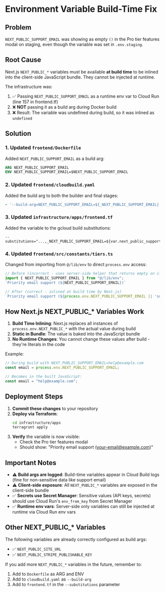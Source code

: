 # Environment Variable Build-Time Fix

## Problem
`NEXT_PUBLIC_SUPPORT_EMAIL` was showing as empty `()` in the Pro tier features modal on staging, even though the variable was set in `.env.staging`.

## Root Cause
Next.js `NEXT_PUBLIC_*` variables must be available **at build time** to be inlined into the client-side JavaScript bundle. They cannot be injected at runtime.

The infrastructure was:
1. ✅ Passing `NEXT_PUBLIC_SUPPORT_EMAIL` as a runtime env var to Cloud Run (line 157 in frontend.tf)
2. ❌ **NOT** passing it as a build arg during Docker build
3. ❌ Result: The variable was undefined during build, so it was inlined as `undefined`

## Solution

### 1. Updated `frontend/Dockerfile`
Added `NEXT_PUBLIC_SUPPORT_EMAIL` as a build arg:

```dockerfile
ARG NEXT_PUBLIC_SUPPORT_EMAIL
ENV NEXT_PUBLIC_SUPPORT_EMAIL=$NEXT_PUBLIC_SUPPORT_EMAIL
```

### 2. Updated `frontend/cloudbuild.yaml`
Added the build arg to both the builder and final stages:

```yaml
- '--build-arg=NEXT_PUBLIC_SUPPORT_EMAIL=${_NEXT_PUBLIC_SUPPORT_EMAIL}'
```

### 3. Updated `infrastructure/apps/frontend.tf`
Added the variable to the gcloud build substitutions:

```hcl
--substitutions="...,_NEXT_PUBLIC_SUPPORT_EMAIL=${var.next_public_support_email}"
```

### 4. Updated `frontend/src/constants/tiers.ts`
Changed from importing from `@/lib/env` to direct `process.env` access:

```typescript
// Before (incorrect - uses server-side helper that returns empty on client)
import { NEXT_PUBLIC_SUPPORT_EMAIL } from "@/lib/env";
`Priority email support (${NEXT_PUBLIC_SUPPORT_EMAIL})`

// After (correct - inlined at build time by Next.js)
`Priority email support (${process.env.NEXT_PUBLIC_SUPPORT_EMAIL || 'support@keyfate.com'})`
```

## How Next.js NEXT_PUBLIC_* Variables Work

1. **Build Time Inlining**: Next.js replaces all instances of `process.env.NEXT_PUBLIC_*` with the actual value during build
2. **Static in Bundle**: The value is baked into the JavaScript bundle
3. **No Runtime Changes**: You cannot change these values after build - they're literals in the code

Example:
```typescript
// During build with NEXT_PUBLIC_SUPPORT_EMAIL=help@example.com
const email = process.env.NEXT_PUBLIC_SUPPORT_EMAIL;

// Becomes in the built JavaScript:
const email = "help@example.com";
```

## Deployment Steps

1. **Commit these changes** to your repository
2. **Deploy via Terraform**:
   ```bash
   cd infrastructure/apps
   terragrunt apply
   ```
3. **Verify** the variable is now visible:
   - Check the Pro tier features modal
   - Should show: "Priority email support (your-email@example.com)"

## Important Notes

- ⚠️ **Build args are logged**: Build-time variables appear in Cloud Build logs (fine for non-sensitive data like support email)
- ⚠️ **Client-side exposure**: All `NEXT_PUBLIC_*` variables are exposed in the client-side bundle
- ✅ **Secrets use Secret Manager**: Sensitive values (API keys, secrets) should use Cloud Run's `env_from_key` from Secret Manager
- ✅ **Runtime env vars**: Server-side only variables can still be injected at runtime via Cloud Run env vars

## Other NEXT_PUBLIC_* Variables

The following variables are already correctly configured as build args:
- ✅ `NEXT_PUBLIC_SITE_URL`
- ✅ `NEXT_PUBLIC_STRIPE_PUBLISHABLE_KEY`

If you add more `NEXT_PUBLIC_*` variables in the future, remember to:
1. Add to `Dockerfile` as ARG and ENV
2. Add to `cloudbuild.yaml` as `--build-arg`
3. Add to `frontend.tf` in the `--substitutions` parameter
